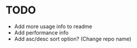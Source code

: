 TODO
====

+ Add more usage info to readme
+ Add performance info
+ Add asc/desc sort option? (Change repo name)
